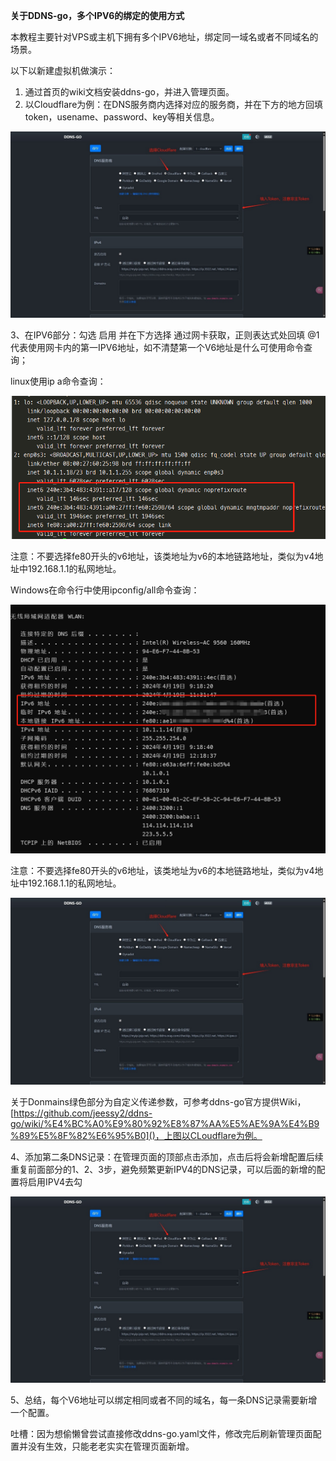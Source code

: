 ﻿**关于DDNS-go，多个IPV6的绑定的使用方式**

本教程主要针对VPS或主机下拥有多个IPV6地址，绑定同一域名或者不同域名的场景。

以下以新建虚拟机做演示：

1. 通过首页的wiki文档安装ddns-go，并进入管理页面。
1. 以Cloudflare为例：在DNS服务商内选择对应的服务商，并在下方的地方回填token，usename、password、key等相关信息。

![](DDNS-go.IPV6.001.jpeg)

3、在IPV6部分：勾选 启用 并在下方选择 通过网卡获取，正则表达式处回填 @1 代表使用网卡内的第一IPV6地址，如不清楚第一个V6地址是什么可使用命令查询；

linux使用ip a命令查询：

![](DDNS-go.IPV6.002.png)

注意：不要选择fe80开头的v6地址，该类地址为v6的本地链路地址，类似为v4地址中192.168.1.1的私网地址。

Windows在命令行中使用ipconfig/all命令查询：

![](DDNS-go.IPV6.003.png)

注意：不要选择fe80开头的v6地址，该类地址为v6的本地链路地址，类似为v4地址中192.168.1.1的私网地址。

![](DDNS-go.IPV6.001.jpeg)

关于Donmains绿色部分为自定义传递参数，可参考ddns-go官方提供Wiki，[https://github.com/jeessy2/ddns-go/wiki/%E4%BC%A0%E9%80%92%E8%87%AA%E5%AE%9A%E4%B9%89%E5%8F%82%E6%95%B0]()，上图以CLoudflare为例。

4、添加第二条DNS记录：在管理页面的顶部点击添加，点击后将会新增配置后续重复前面部分的1、2、3步，避免频繁更新IPV4的DNS记录，可以后面的新增的配置将启用IPV4去勾

![](DDNS-go.IPV6.001.jpeg)

5、总结，每个V6地址可以绑定相同或者不同的域名，每一条DNS记录需要新增一个配置。

吐槽：因为想偷懒曾尝试直接修改ddns-go.yaml文件，修改完后刷新管理页面配置并没有生效，只能老老实实在管理页面新增。
